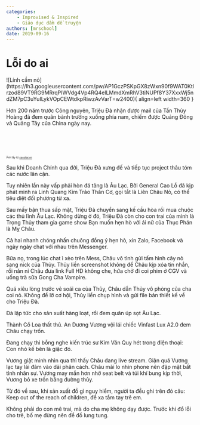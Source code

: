 ```yaml
---
categories:
    - Improvised & Inspired
    - Giáo dục dầm dề truyện
authors: [mrschool]
date: 2019-09-16
---
```


# Lỗi do ai

<div class="result" markdown>
![Lính cầm nỏ](https://lh3.googleusercontent.com/pw/AP1GczPSKpGX8zWxn90f9WAT0Ktlrzod89VT9RG9MRrqPIWVdg4Vp4RQ4eILMmdXmRhV3tiNUPf8Y37XxxWj5ndZM7pC3uYuILykVOpCEWtdkpRiwzAvVarT=w2400){ align=left width=360 }

Hơn 200 năm trước Công nguyên, Triệu Đà nhận được mail của Tần Thủy Hoàng đã đem quân bành trướng xuống phía nam, chiếm được Quảng Đông và Quảng Tây của China ngày nay.
</div>
<br>
<br>

<!-- more -->

<br>

<span style="font-size: 0.5em;">Ảnh lấy từ [saostar.vn](https://saostar.vn/dien-anh/tap-1-webdrama-huyen-su-no-than-lam-quen-voi-di-gioi-song-song-cua-au-lac-cuoi-nghieng-nga-cung-toc-bua-to-beo-4971955.html)</span>

Sau khi Doanh Chính qua đời, Triệu Đà xưng đế và tiếp tục project thâu tóm các nước lân cận.

Tuy nhiên lần này vấp phải hòn đá tảng là Âu Lạc. Bởi General Cao Lỗ đã kịp phát minh ra Linh Quang Kim Trảo Thần Cơ, gọi tắt là Liên Châu Nỏ, có thể tiêu diệt đối phương từ xa.

Sau mấy bận thua sấp mặt, Triệu Đà chuyển sang kế cầu hòa rồi mua chuộc các thủ lĩnh Âu Lạc. Không dừng ở đó, Triệu Đà còn cho con trai của mình là Trọng Thủy tham gia game show Bạn muốn hẹn hò với ái nữ của Thục Phán là Mỵ Châu.

Cả hai nhanh chóng nhấn chuông đồng ý hẹn hò, xin Zalo, Facebook và ngày ngày chat với nhau trên Messenger.

Bữa nọ, trong lúc chat ì xèo trên Mess, Châu vô tình gửi tấm hình cây nỏ sang nick của Thủy. Thủy liền screenshot không để Châu kịp xóa tin nhắn, rồi năn nỉ Châu đưa link Full HD không che, hứa chở đi coi phim ở CGV và uống trà sữa Gong Cha Vampire.

Quá xiêu lòng trước vẻ soái ca của Thủy, Châu dẫn Thủy vô phòng của cha coi nỏ. Không để lỡ cơ hội, Thủy liền chụp hình và gửi file bản thiết kế về cho Triệu Đà.

Đà lập tức cho sản xuất hàng loạt, rồi đem quân úp sọt Âu Lạc.

Thành Cổ Loa thất thủ. An Dương Vương vội lái chiếc Vinfast Lux A2.0 đem Châu chạy trốn.

Đang chạy thì bỗng nghe kiến trúc sư Kim Văn Quy hét trong điện thoại: Con nhỏ kế bên là giặc đó.

Vương giật mình nhìn qua thì thấy Châu đang live stream. Giận quá Vương lạc tay lái đâm vào dải phân cách. Châu mãi lo nhìn phone nên đập mặt bất tỉnh nhân sự. Vương may mắn hơn nhờ seat belt và túi khí bung kịp thời, Vương bỏ xe trốn bằng đường thủy.

Từ đó về sau, khi sản xuất đồ gì nguy hiểm, người ta đều ghi trên đó câu: Keep out of the reach of children, để xa tầm tay trẻ em.

Không phải do con mê trai, mà do cha mẹ không dạy được. Trước khi đổ lỗi cho trẻ, bố mẹ đừng nên để đồ lung tung.